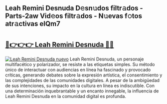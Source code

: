 ## Leah Remini Desnuda D𝚎sn𝚞dos filtr𝚊dos - Parts-2aw Vid𝚎os filtr𝚊dos - N𝚞evas f𝚘tos atr𝚊ctivas eIQm7

# <h2><a href="http://mb0vhvl.tromn.icu/?c=Leah+Remini+Desnuda">🔗👉👉👉 Leah Remini Desnuda 🔗🔗</a></h2>

[![Leah Remini Desnuda nuevo](https://i.imgur.com/pEAQMta.gif)](http://mb0vhvl.tromn.icu/?c=Leah+Remini+Desnuda)
Leah Remini Desnuda, un personaje multifacético y polarizador, se resiste a las etiquetas simples. Su método único de interactuar con audiencias en línea ha fascinado y provocado críticas, generando debates sobre la expresión artística, el consentimiento y las complejidades de las comunidades digitales. A pesar de la ambigüedad de sus intenciones, su impacto en la cultura en línea es indiscutible. Con una determinación inquebrantable y un encanto innegable, la influencia de Leah Remini Desnuda en la comunidad digital es profunda.
